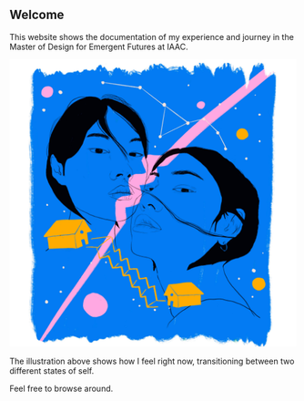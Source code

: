 ## Welcome

This website shows the documentation of my experience and journey in the Master of Design for Emergent Futures at IAAC.

![](../images/MT01/lug.jpg)

The illustration above shows how I feel right now, transitioning between two different states of self.

Feel free to browse around.

